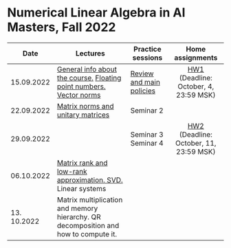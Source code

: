 # Numerical Linear Algebra in AI Masters, Fall 2022

|Date| Lectures | Practice sessions | Home assignments|
|----|----|----| :----: |
|15.09.2022| [General info about the course.](./lectures/general_info.ipynb) [Floating point numbers. Vector norms](./lectures/lecture1/lecture-1.ipynb) | [Review and main policies](./seminars/seminar1/review_admin.pdf) | [HW1](./hw/hw1/hw1.ipynb) <br> (Deadline: October, 4, 23:59 MSK) |
| 22.09.2022 | [Matrix norms and unitary matrices](./lectures/lecture2/lecture2.ipynb) | Seminar 2 | 
| 29.09.2022 |  | Seminar 3 <br> Seminar 4 | [HW2](./hw/hw2/hw2.ipynb) <br> (Deadline: October, 11, 23:59 MSK) |
| 06.10.2022 | [Matrix rank and low-rank approximation. SVD.](./lectures/lecture3/lecture3.ipynb) <br> Linear systems | |  | 
| 13. 10.2022 | Matrix multiplication and memory hierarchy. QR decomposition and how to compute it. | | |
